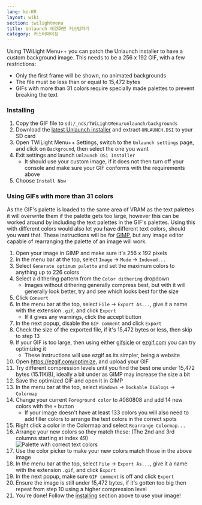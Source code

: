 ```yaml
---
lang: ko-KR
layout: wiki
section: twilightmenu
title: Unlaunch 배경화면 커스텀하기
category: 커스터마이징
---
```


Using TWiLight Menu++ you can patch the Unlaunch installer to have a custom background image. This needs to be a 256 x 192 GIF, with a few restrictions:
- Only the first frame will be shown, no animated backgrounds
- The file must be less than or equal to 15,472 bytes
- GIFs with more than 31 colors require specially made palettes to prevent breaking the text

### Installing
1. Copy the GIF file to `sd:/_nds/TWiLightMenu/unlaunch/backgrounds`
1. Download the [latest Unlaunch installer](https://problemkaputt.de/unlaunch.zip) and extract `UNLAUNCH.DSI` to your SD card
1. Open TWiLight Menu++ Settings, switch to the `Unlaunch settings` page, and click on `Background`, then select the one you want
1. Exit settings and launch `Unlaunch DSi Installer`
   - It should use your custom image, if it does not then turn off your console and make sure your GIF conforms with the requirements above
1. Choose `Install Now`

### Using GIFs with more than 31 colors
As the GIF's palette is loaded to the same area of VRAM as the text palettes it will overwrite them if the palette gets too large, however this can be worked around by including the text palettes in the GIF's palettes. Using this with different colors would also let you have different text colors, should you want that. These instructions will be for [GIMP](https://gimp.org), but any image editor capable of rearranging the palette of an image will work.
1. Open your image in GIMP and make sure it's 256 x 192 pixels
1. In the menu bar at the top, select `Image` -> `Mode` -> `Indexed...`
1. Select `Generate optimum palette` and set the maximum colors to anything up to 226 colors
1. Select a dithering pattern from the `Color dithering` dropdown
   - Images without dithering generally compress best, but with it will generally look better, try and see which looks best for the size
1. Click `Convert`
1. In the menu bar at the top, select `File` -> `Export As...`, give it a name with the extension `.gif`, and click `Export`
   - If it gives any warnings, click the accept button
1. In the next popup, disable the `GIF comment` and click `Export`
1. Check the size of the exported file, if it's 15,472 bytes or less, then skip to step 13
1. If your GIF is too large, then using either [gifsicle](http://www.lcdf.org/gifsicle/) or [ezgif.com](https://ezgif.com/optimize) you can try optimizing it
   - These instructions will use ezgif as its simpler, being a website
1. Open https://ezgif.com/optimize, and upload your GIF
1. Try different compression levels until you find the best one under 15,472 bytes (15.11KiB), ideally a bit under as GIMP may increase the size a bit
1. Save the optimized GIF and open it in GIMP
1. In the menu bar at the top, select `Windows` -> `Dockable Dialogs` -> `Colormap`
1. Change your current `Foreground color` to #080808 and add 14 new colors with the `+` button
    - If your image doesn't have at least 133 colors you will also need to add filler colors to arrange the text colors in the correct spots
1. Right click a color in the Colormap and select `Rearrange Colormap...`
1. Arrange your new colors so they match these: (The 2nd and 3rd columns starting at index 49)<br> ![Palette with correct text colors](https://cdn.discordapp.com/attachments/614278143527878658/770777177904906240/unlaunch-palette.png)
1. Use the color picker to make your new colors match those in the above image
1. In the menu bar at the top, select `File` -> `Export As...`, give it a name with the extension `.gif`, and click `Export`
1. In the next popup, make sure `GIF comment` is off and click `Export`
1. Ensure the image is still under 15,472 bytes, if it's gotten too big then repeat from step 10 using a higher compression level
1. You're done! Follow the [installing](#installing) section above to use your image!
